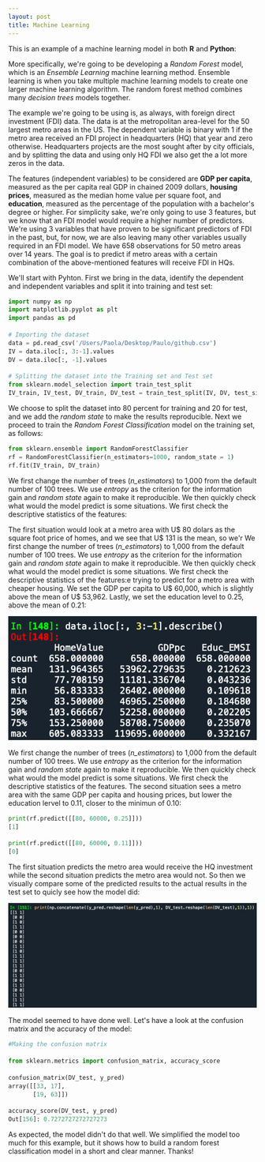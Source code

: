 ```yaml
---
layout: post
title: Machine Learning
---
```


This is an example of a machine learning model in both **R** and **Python**:

More specifically, we're going to be developing a *Random Forest* model, which is an *Ensemble Learning* machine learning method. Ensemble learning is when you take multiple machine learning models to create one larger machine learning algorithm. The random forest method combines many *decision trees* models together. 

The example we're going to be using is, as always, with foreign direct investment (FDI) data. The data is at the metropolitan area-level for the 50 largest metro areas in the US. The dependent variable is binary with 1 if the metro area received an FDI project in headquarters (HQ) that year and zero otherwise. Headquarters projects are the most sought after by city officials, and by splitting the data and using only HQ FDI we also get the a lot more zeros in the data.

The features (independent variables) to be considered are **GDP per capita**, measured as the per capita real GDP in chained 2009 dollars, **housing prices**, measured as the median home value per square foot, and **education**, measured as the percentage of the population with a bachelor's degree or higher. For simplicity sake, we're only going to use 3 features, but we know that an FDI model would require a higher number of predictors. We're using 3 variables that have proven to be significant predictors of FDI in the past, but, for now, we are also leaving many other variables usually required in an FDI model. We have 658 observations for 50 metro areas over 14 years. The goal is to predict if metro areas with a certain combination of the above-mentioned features will receive FDI in HQs.

We'll start with Pyhton. First we bring in the data, identify the dependent and independent variables and split it into training and test set:

```python
import numpy as np
import matplotlib.pyplot as plt
import pandas as pd

# Importing the dataset
data = pd.read_csv('/Users/Paola/Desktop/Paulo/github.csv')
IV = data.iloc[:, 3:-1].values
DV = data.iloc[:, -1].values

# Splitting the dataset into the Training set and Test set
from sklearn.model_selection import train_test_split
IV_train, IV_test, DV_train, DV_test = train_test_split(IV, DV, test_size = 0.20, random_state = 1)

```

We choose to split the dataset into 80 percent for training and 20 for test, and we add the *random state* to make the results reproducible. Next we proceed to train the *Random Forest Classification* model on the training set, as follows:

```python
from sklearn.ensemble import RandomForestClassifier
rf = RandomForestClassifier(n_estimators=1000, random_state = 1)
rf.fit(IV_train, DV_train)
```
We first change the number of trees (*n_estimators*) to 1,000 from the default number of 100 trees. We use *entropy* as the criterion for the information gain and *random state* again to make it reproducible. We then quickly check what would the model predict is some situations. We first check the descriptive statistics of the features:

The first situation would look at a metro area with U$ 80 dolars as the square foot price of homes, and we see that U$ 131 is the mean, so we'r
We first change the number of trees (*n_estimators*) to 1,000 from the default number of 100 trees. We use *entropy* as the criterion for the information gain and *random state* again to make it reproducible. We then quickly check what would the model predict is some situations. We first check the descriptive statistics of the features:e trying to predict for a metro area with cheaper housing. We set the GDP per capita to U$ 60,000, which is slightly above the mean of U$ 53,962. Lastly, we set the education level to 0.25, above the mean of 0.21:

![Network Plot](https://github.com/pmcavallo/pmcavallo.github.io/blob/master/images/features.png?raw=true)

We first change the number of trees (*n_estimators*) to 1,000 from the default number of 100 trees. We use *entropy* as the criterion for the information gain and *random state* again to make it reproducible. We then quickly check what would the model predict is some situations. We first check the descriptive statistics of the features. The second situation sees a metro area with the same GDP per capita and housing prices, but lower the education lervel to 0.11, closer to the minimun of 0.10:

```python
print(rf.predict([[80, 60000, 0.25]]))
[1]

print(rf.predict([[80, 60000, 0.11]]))
[0]
```

The first situation predicts the metro area would receive the HQ investment while the second situation predicts the metro area would not. So then we visually compare some of the predicted results to the actual results in the test set to quicly see how the model did:

![Predicted Results](https://github.com/pmcavallo/pmcavallo.github.io/blob/master/images/concatenate.png?raw=true)

The model seemed to have done well. Let's have a look at the confusion matrix and the accuracy of the model:

```python
#Making the confusion matrix

from sklearn.metrics import confusion_matrix, accuracy_score

confusion_matrix(DV_test, y_pred)
array([[33, 17],
       [19, 63]])
       
accuracy_score(DV_test, y_pred)
Out[156]: 0.7272727272727273
```
As expected, the model didn't do that well. We simplified the model too much for this example, but it shows how to build a random forest classification model in a short and clear manner. Thanks!
